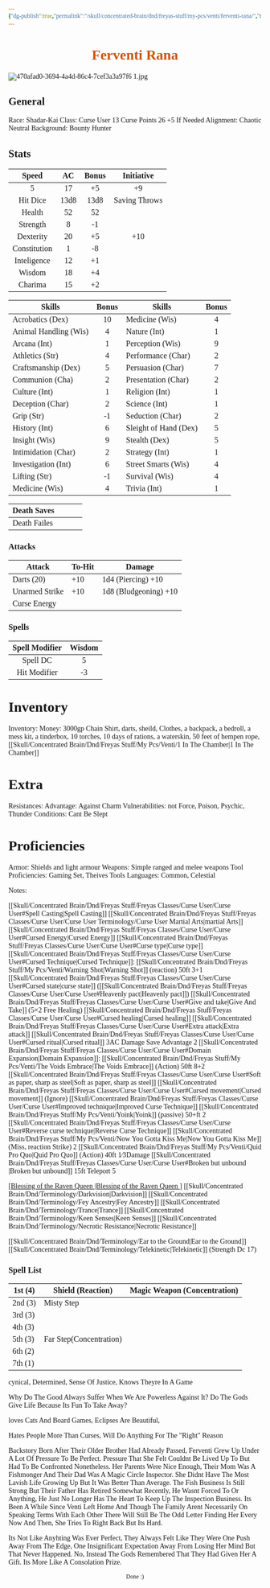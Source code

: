 ```yaml
---
{"dg-publish":true,"permalink":"/skull/concentrated-brain/dnd/freyas-stuff/my-pcs/venti/ferventi-rana/","tags":["dnd","FerventiRana","MyPCs","FreyaStuff","ConcentratedBrain"],"dgShowToc":true,"noteIcon":""}
---
```


<style id="Force_Custom_Fonts" type="text/css">@font-face{font-style:normal;font-family:"Merriweather";src:local("Merriweather")}@font-face{font-style:bolder;font-family:"Merriweather";src:local("Merriweather")}@font-face{font-style:normal;font-family:"Merriweather";src:local("Merriweather");unicode-range:U+0-FF,U+2E80-9FFF,U+F900-FAFF,U+FE30-FE4F,U+20000-2FA1F}@font-face{font-style:bolder;font-family:"Merriweather";src:local("Merriweather");unicode-range:U+0-FF,U+2E80-9FFF,U+F900-FAFF,U+FE30-FE4F,U+20000-2FA1F}@font-face{font-style:normal;font-family:"Merriweather";src:local("Merriweather");unicode-range:U+0-FF}@font-face{font-style:bolder;font-family:"Merriweather";src:local("Merriweather");unicode-range:U+0-FF}:not(pre):not(code):not(textarea):not(tt):not(kbd):not(samp):not(var){font-family:"Merriweather"!important}pre,code,textarea,tt,kbd,samp,var{font-family:monospace!important}pre *,code *,textarea *,tt *,kbd *,samp *,var *{font-family:monospace!important}</style>


# <center><span style="color:#CC550D">Ferventi  Rana</span></center>
![470afad0-3694-4a4d-86c4-7cef3a3a97f6 1.jpg](/img/user/images/470afad0-3694-4a4d-86c4-7cef3a3a97f6%201.jpg)



## General
 Race:  Shadar-Kai
 Class:  Curse User 13
	 Curse Points 26 +5 If Needed
 Alignment: Chaotic Neutral 
 Background: Bounty Hunter


## Stats

|    Speed     |  AC  | Bonus |  Initiative   |
| :----------: | :--: | :---: | :-----------: |
|      5       |  17  |  +5   |      +9       |
|   Hit Dice   | 13d8 | 13d8  | Saving Throws |
|    Health    |  52  |  52   |               |
|   Strength   |  8   |  -1   |               |
|  Dexterity   |  20  |  +5   |      +10      |
| Constitution |  1   |  -8   |               |
| Inteligence  |  12  |  +1   |               |
|    Wisdom    |  18  |  +4   |               |
|   Charima    |  15  |  +2   |               |

| Skills                | Bonus | Skills                | Bonus |
| --------------------- |:-----:| --------------------- |:-----:|
| Acrobatics (Dex)      |  10   | Medicine (Wis)        |   4   |
| Animal Handling (Wis) |   4   | Nature (Int)          |   1   |
| Arcana (Int)          |   1   | Perception (Wis)      |   9   |
| Athletics (Str)       |   4   | Performance (Char)    |   2   |
| Craftsmanship (Dex)   |   5   | Persuasion (Char)     |   7   |
| Communion (Cha)       |   2   | Presentation (Char)   |   2   |
| Culture (Int)         |   1   | Religion (Int)        |   1   |
| Deception (Char)      |   2   | Science (Int)         |   1   |
| Grip (Str)            |  -1   | Seduction (Char)      |   2   |
| History (Int)         |   6   | Sleight of Hand (Dex) |   5   |
| Insight (Wis)         |   9   | Stealth (Dex)         |   5   |
| Intimidation (Char)   |   2   | Strategy (Int)        |   1   |
| Investigation (Int)   |   6   | Street Smarts (Wis)   |   4   |
| Lifting (Str)         |  -1   | Survival (Wis)        |   4   |
| Medicine (Wis)        |   4   | Trivia (Int)          |   1   |

| Death Saves  |     |     |     |
| ------------ | --- | --- | --- |
| Death Failes |     |     |     |
### Attacks

| Attack         | To-Hit | Damage                |
| -------------- | ------ | --------------------- |
| Darts (20)     | +10    | 1d4 (Piercing) +10    |
| Unarmed Strike | +10    | 1d8 (Bludgeoning) +10 |
| Curse Energy   |        |                       |

 ### Spells


| Spell Modifier | Wisdom |
|:--------------:|:------:|
|    Spell DC    |   5    |
|  Hit Modifier  |   -3   |
# Inventory
Inventory: 
Money: 3000gp
Chain Shirt, darts, sheild, Clothes, a backpack, a bedroll, a mess kit, a tinderbox, 10 torches, 10 days of rations, a waterskin, 50 feet of hempen rope, [[Skull/Concentrated Brain/Dnd/Freyas Stuff/My Pcs/Venti/1 In The Chamber\|1 In The Chamber]]

# Extra
Resistances: 
Advantage: Against Charm
Vulnerabilities: not Force, Poison, Psychic, Thunder
Conditions: Cant Be Slept
  

# Proficiencies
		
Armor: Shields and light armour
Weapons: Simple ranged and melee weapons
Tool Proficiencies: Gaming Set, Theives Tools
Languages: Common, Celestial

Notes: 

[[Skull/Concentrated Brain/Dnd/Freyas Stuff/Freyas Classes/Curse User/Curse User#Spell Casting\|Spell Casting]]
[[Skull/Concentrated Brain/Dnd/Freyas Stuff/Freyas Classes/Curse User/Curse User Terminology/Curse User Martial Arts\|martial Arts]]
[[Skull/Concentrated Brain/Dnd/Freyas Stuff/Freyas Classes/Curse User/Curse User#Cursed Energy\|Cursed Energy]]
[[Skull/Concentrated Brain/Dnd/Freyas Stuff/Freyas Classes/Curse User/Curse User#Curse type\|Curse type]] 
[[Skull/Concentrated Brain/Dnd/Freyas Stuff/Freyas Classes/Curse User/Curse User#Cursed Technique\|Cursed Technique]]: 
	[[Skull/Concentrated Brain/Dnd/Freyas Stuff/My Pcs/Venti/Warning Shot\|Warning Shot]] (reaction) 50ft 3+1
[[Skull/Concentrated Brain/Dnd/Freyas Stuff/Freyas Classes/Curse User/Curse User#Cursed state\|curse state]] ([[Skull/Concentrated Brain/Dnd/Freyas Stuff/Freyas Classes/Curse User/Curse User#Heavenly pact\|Heavenly pact]])
[[Skull/Concentrated Brain/Dnd/Freyas Stuff/Freyas Classes/Curse User/Curse User#Give and take\|Give And Take]] (5×2 Free Healing)
[[Skull/Concentrated Brain/Dnd/Freyas Stuff/Freyas Classes/Curse User/Curse User#Cursed healing\|Cursed healing]] 
[[Skull/Concentrated Brain/Dnd/Freyas Stuff/Freyas Classes/Curse User/Curse User#Extra attack\|Extra attack]]
[[Skull/Concentrated Brain/Dnd/Freyas Stuff/Freyas Classes/Curse User/Curse User#Cursed ritual\|Cursed ritual]] 3AC Damage Save Advantage 2
[[Skull/Concentrated Brain/Dnd/Freyas Stuff/Freyas Classes/Curse User/Curse User#Domain Expansion\|Domain Expansion]]: 
		[[Skull/Concentrated Brain/Dnd/Freyas Stuff/My Pcs/Venti/The Voids Embrace\|The Voids Embrace]] (Action) 50ft 8+2
[[Skull/Concentrated Brain/Dnd/Freyas Stuff/Freyas Classes/Curse User/Curse User#Soft as paper, sharp as steel\|Soft as paper, sharp as steel]] 
[[Skull/Concentrated Brain/Dnd/Freyas Stuff/Freyas Classes/Curse User/Curse User#Cursed movement\|Cursed movement]] (Ignore)
[[Skull/Concentrated Brain/Dnd/Freyas Stuff/Freyas Classes/Curse User/Curse User#Improved technique\|Improved Curse Technique]]
	[[Skull/Concentrated Brain/Dnd/Freyas Stuff/My Pcs/Venti/Yoink\|Yoink]] (passive) 50+ft 2
[[Skull/Concentrated Brain/Dnd/Freyas Stuff/Freyas Classes/Curse User/Curse User#Reverse curse technique\|Reverse Curse Technique]]
	[[Skull/Concentrated Brain/Dnd/Freyas Stuff/My Pcs/Venti/Now You Gotta Kiss Me\|Now You Gotta Kiss Me]] (Miss, reaction Strike) 2
	[[Skull/Concentrated Brain/Dnd/Freyas Stuff/My Pcs/Venti/Quid Pro Quo\|Quid Pro Quo]] (Action) 40ft 1⁄3Damage
[[Skull/Concentrated Brain/Dnd/Freyas Stuff/Freyas Classes/Curse User/Curse User#Broken but unbound \|Broken but unbound]] 15ft Teleport 5

[[Blessing of the Raven Queen \|Blessing of the Raven Queen ]](5)
[[Skull/Concentrated Brain/Dnd/Terminology/Darkvision\|Darkvision]]
[[Skull/Concentrated Brain/Dnd/Terminology/Fey Ancestry\|Fey Ancestry]]
[[Skull/Concentrated Brain/Dnd/Terminology/Trance\|Trance]]
[[Skull/Concentrated Brain/Dnd/Terminology/Keen Senses\|Keen Senses]]
[[Skull/Concentrated Brain/Dnd/Terminology/Necrotic Resistance\|Necrotic Resistance]]

[[Skull/Concentrated Brain/Dnd/Terminology/Ear to the Ground\|Ear to the Ground]]
[[Skull/Concentrated Brain/Dnd/Terminology/Telekinetic\|Telekinetic]] (Strength Dc 17)

### Spell List


| 1st (4) | Shield (Reaction)       | Magic Weapon (Concentration) |
| ------- | ----------------------- | ---------------------------- |
| 2nd (3) | Misty Step              |                              |
| 3rd (3) |                         |                              |
| 4th (3) |                         |                              |
| 5th (3) | Far Step(Concentration) |                              |
| 6th (2) |                         |                              |
| 7th (1) |                         |                              |

cynical, Determined, Sense Of Justice, Knows Theyre In A Game

Why Do The Good Always Suffer When We Are Powerless Against It? Do The Gods Give Life Because Its Fun To Take Away?

loves Cats And Board Games, Eclipses Are Beautiful, 

Hates People More Than Curses, Will Do Anything For The "Right" Reason

Backstory
Born After Their Older Brother Had Already Passed, Ferventi Grew Up Under A Lot Of Pressure To Be Perfect. Pressure That She Felt Couldnt Be Lived Up To But Had To Be Confronted Nonetheless. Her Parents Were Nice Enough, Their Mom Was A Fishmonger And Their Dad Was A Magic Circle Inspector. She Didnt Have The Most Lavish Life Growing Up But It Was Better Than Average. The Fish Business Is Still Strong But Their Father Has Retired Somewhat Recently, He Wasnt Forced To Or Anything, He Just No Longer Has The Heart To Keep Up The Inspection Business. Its Been A While Since Venti Left Home And Though The Family Arent Necessarily On Speaking Terms With Each Other There Will Still Be The Odd Letter Finding Her Every Now And Then, She Tries To Right Back But Its Hard.

Its Not Like Anyhting Was Ever Perfect, They Always Felt Like They Were One Push Away From The Edge, One Insignificant Expectation Away From Losing Her Mind But That Never Happened. No, Instead The Gods Remembered That They Had Given Her A Gift. Its More Like A Consolation Prize.






<center><sub>Done :)</sub></center>

